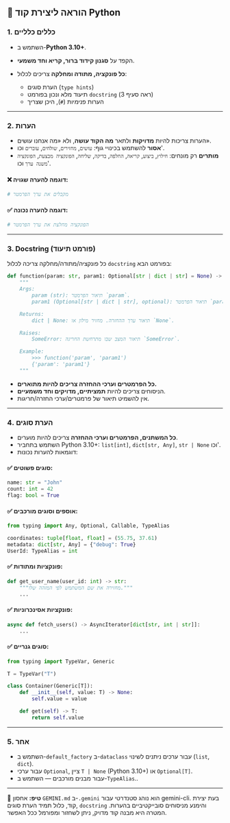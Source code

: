 ## 📘 הוראה ליצירת קוד Python

### 1. כללים כלליים

* השתמש ב-**Python 3.10+**.
* הקפד על **סגנון קידוד ברור, קריא וחד משמעי**.
* **כל פונקציה, מתודה ומחלקה** צריכים לכלול:

  * הערת סוגים (`type hints`)
  * תיעוד מלא ונכון בפורמט `docstring` (ראה סעיף 3)
  * הערות פנימיות (`#`), היכן שצריך

---

### 2. הערות

* הערות צריכות להיות **מדויקות** ולתאר **מה הקוד עושה**, ולא «מה אנחנו עושים».
* **אסור** להשתמש בכינויי גוף: `עושים`, `מחזירים`, `שולחים`, `עוברים` וכו'.
* **מותרים** רק מונחים: `חילוץ`, `ביצוע`, `קריאה`, `החלפה`, `בדיקה`, `שליחה`, `הפונקציה מבצעת`, `הפונקציה משנה ערך` וכו'.

#### ❌ דוגמה להערה שגויה:

```python
# מקבלים את ערך הפרמטר
```

#### ✅ דוגמה להערה נכונה:

```python
# הפונקציה מחלצת את ערך הפרמטר
```

---

### 3. Docstring (פורמט תיעוד)

כל פונקציה/מתודה/מחלקה צריכה לכלול `docstring` בפורמט הבא:

```python
def function(param: str, param1: Optional[str | dict | str] = None) -> dict | None:
    """
    Args:
        param (str): תיאור הפרמטר `param`.
        param1 (Optional[str | dict | str], optional): תיאור הפרמטר `param1`. ברירת מחדל `None`.

    Returns:
        dict | None: תיאור ערך ההחזרה. מחזיר מילון או `None`.

    Raises:
        SomeError: תיאור המצב שבו מתרחשת החריגה `SomeError`.

    Example:
        >>> function('param', 'param1')
        {'param': 'param1'}
    """
```

* **כל הפרמטרים וערכי ההחזרה צריכים להיות מתוארים.**
* הניסוחים צריכים להיות **תמציתיים, מדויקים וחד משמעיים**.
* אין להשמיט תיאור של פרמטרים/ערכי החזרה/חריגות.

---

### 4. הערת סוגים

* **כל המשתנים, הפרמטרים וערכי ההחזרה** צריכים להיות מוערים.
* השתמש בתחביר Python 3.10+: `list[int]`, `dict[str, Any]`, `str | None` וכו'.
* דוגמאות להערות נכונות:

#### ✅ סוגים פשוטים:

```python
name: str = "John"
count: int = 42
flag: bool = True
```

#### ✅ אוספים וסוגים מורכבים:

```python
from typing import Any, Optional, Callable, TypeAlias

coordinates: tuple[float, float] = (55.75, 37.61)
metadata: dict[str, Any] = {"debug": True}
UserId: TypeAlias = int
```

#### ✅ פונקציות ומתודות:

```python
def get_user_name(user_id: int) -> str:
    """מחזירה את שם המשתמש לפי המזהה שלו."""
    ...
```

#### ✅ פונקציות אסינכרוניות:

```python
async def fetch_users() -> AsyncIterator[dict[str, int | str]]:
    ...
```

#### ✅ סוגים גנריים:

```python
from typing import TypeVar, Generic

T = TypeVar("T")

class Container(Generic[T]):
    def __init__(self, value: T) -> None:
        self.value = value

    def get(self) -> T:
        return self.value
```

---

### 5. אחר

* השתמש ב-`default_factory` ב-`dataclass` עבור ערכים ניתנים לשינוי (`list`, `dict`).
* עבור ערכי `Optional`, ציין `T | None` (Python 3.10+) או `Optional[T]`.
* עבור מבנים מורכבים — השתמש ב-`TypeAlias`..

---

📌 **טיפ:** אחסון `GEMINI.md` ב-`.gemini` הוא נוהג סטנדרטי עבור gemini-cli. בעת יצירת קוד, כלול תמיד הערת סוגים, `docstring` והימנע מניסוחים סובייקטיביים בהערות. המטרה היא מבנה קוד מדויק, ניתן לשחזור ומפורמל ככל האפשר.